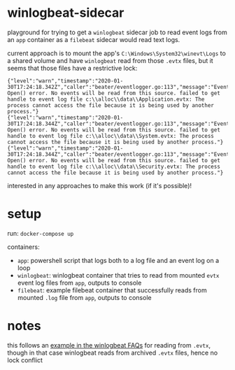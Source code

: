 # winlogbeat-sidecar

playground for trying to get a `winlogbeat` sidecar job to read event logs from an `app` container as a `filebeat` sidecar would read text logs.

current approach is to mount the app's `C:\Windows\System32\winevt\Logs` to a shared volume and have `winlogbeat` read from those `.evtx` files, but it seems that those files have a restrictive lock:
```
{"level":"warn","timestamp":"2020-01-30T17:24:18.342Z","caller":"beater/eventlogger.go:113","message":"EventLog[c:\\alloc\\data\\Application.evtx] Open() error. No events will be read from this source. failed to get handle to event log file c:\\alloc\\data\\Application.evtx: The process cannot access the file because it is being used by another process."}
{"level":"warn","timestamp":"2020-01-30T17:24:18.344Z","caller":"beater/eventlogger.go:113","message":"EventLog[c:\\alloc\\data\\System.evtx] Open() error. No events will be read from this source. failed to get handle to event log file c:\\alloc\\data\\System.evtx: The process cannot access the file because it is being used by another process."}
{"level":"warn","timestamp":"2020-01-30T17:24:18.344Z","caller":"beater/eventlogger.go:113","message":"EventLog[c:\\alloc\\data\\Security.evtx] Open() error. No events will be read from this source. failed to get handle to event log file c:\\alloc\\data\\Security.evtx: The process cannot access the file because it is being used by another process."}
```

interested in any approaches to make this work (if it's possible)!

# setup

run: `docker-compose up`

containers:
- `app`: powershell script that logs both to a log file and an event log on a loop
- `winlogbeat`: winlogbeat container that tries to read from mounted `evtx` event log files from `app`, outputs to console
- `filebeat`: example filebeat container that successfully reads from mounted `.log` file from `app`, outputs to console

# notes

this follows an [example in the winlogbeat FAQs](https://www.elastic.co/guide/en/beats/winlogbeat/current/reading-from-evtx.html) for reading from `.evtx`, though in that case winlogbeat reads from archived `.evtx` files, hence no lock conflict
